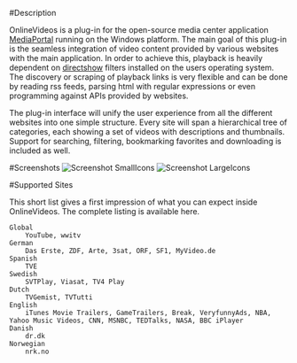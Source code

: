 #Description

OnlineVideos is a plug-in for the open-source media center application [MediaPortal](http://www.team-mediaportal.com/) running on the Windows platform. The main goal of this plug-in is the seamless integration of video content provided by various websites with the main application. In order to achieve this, playback is heavily dependent on [directshow](http://wikipedia.org/wiki/DirectShow) filters installed on the users operating system. The discovery or scraping of playback links is very flexible and can be done by reading rss feeds, parsing html with regular expressions or even programming against APIs provided by websites.

The plug-in interface will unify the user experience from all the different websites into one simple structure. Every site will span a hierarchical tree of categories, each showing a set of videos with descriptions and thumbnails. Support for searching, filtering, bookmarking favorites and downloading is included as well.

#Screenshots
![Screenshot SmallIcons](http://mp-onlinevideos2.googlecode.com/svn/wiki/ScreenShots/Screenshot_B3W_Sites_SmallIcons.jpg)
![Screenshot LargeIcons](http://mp-onlinevideos2.googlecode.com/svn/wiki/ScreenShots/Screenshot_B3W_Videos_LargeIcons.jpg)

#Supported Sites

This short list gives a first impression of what you can expect inside OnlineVideos. The complete listing is available here.

    Global
        YouTube, wwitv 
    German
        Das Erste, ZDF, Arte, 3sat, ORF, SF1, MyVideo.de 
    Spanish
        TVE 
    Swedish
        SVTPlay, Viasat, TV4 Play 
    Dutch
        TVGemist, TVTutti 
    English
        iTunes Movie Trailers, GameTrailers, Break, VeryfunnyAds, NBA, Yahoo Music Videos, CNN, MSNBC, TEDTalks, NASA, BBC iPlayer 
    Danish
        dr.dk 
    Norwegian
        nrk.no 
